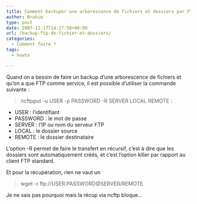```yaml
---
title: Comment backuper une arborescence de fichiers et dossiers par FTP ?
author: Brahim
type: post
date: 2007-12-17T14:27:58+00:00
url: /backup-ftp-de-fichier-et-dossiers/
categories:
  - Comment faire ?
tags:
  - howto

---
```

Quand on a besoin de faire un backup d&#8217;une arborescence de fichiers et qu&#8217;on a que FTP comme service, il est possible d&#8217;utiliser la commande suivante :

> ncftpput -u USER -p PASSWORD -R SERVER LOCAL REMOTE :

  * USER : l&#8217;identifiant
  * PASSWORD : le mot de passe
  * SERVER : l&#8217;IP ou nom du serveur FTP
  * LOCAL : le dossier source
  * REMOTE : le dossier destinataire

L&#8217;option -R permet de faire le transfert en récursif, c&#8217;est à dire que les dossiers sont automatiquement créés, et c&#8217;est l&#8217;option killer par rapport au client FTP standard.

Et pour la récupération, rien ne vaut un

> wget -r ftp://USER:PASSWORD@SERVER/REMOTE

Je ne sais pas pourquoi mais la récup via ncftp bloque&#8230;